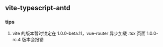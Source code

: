 ## vite-typescript-antd

### tips
1. vite 的版本暂时锁定在 1.0.0-beta.11，vue-router 异步加载 .tsx 页面 1.0.0-rc.4 版本会报错 